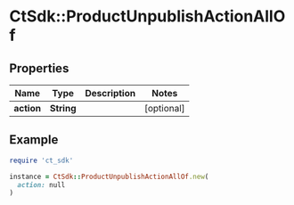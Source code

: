 # CtSdk::ProductUnpublishActionAllOf

## Properties

| Name | Type | Description | Notes |
| ---- | ---- | ----------- | ----- |
| **action** | **String** |  | [optional] |

## Example

```ruby
require 'ct_sdk'

instance = CtSdk::ProductUnpublishActionAllOf.new(
  action: null
)
```

